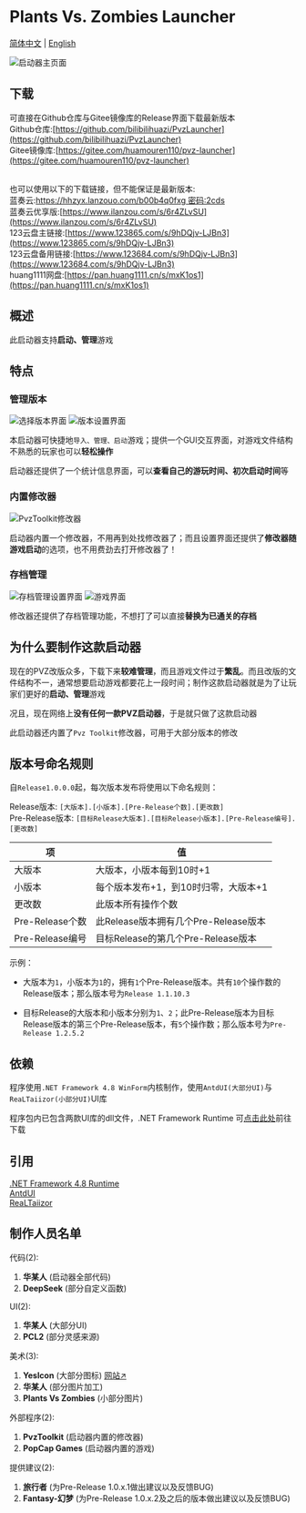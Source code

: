 # Plants Vs. Zombies Launcher
[简体中文](README.md) | [English](README.en.md)

![启动器主页面](assets/Readme.md/mainpage.png)


## 下载

可直接在Github仓库与Gitee镜像库的Release界面下载最新版本<br>
Github仓库:[https://github.com/bilibilihuazi/PvzLauncher](https://github.com/bilibilihuazi/PvzLauncher)<br>
Gitee镜像库:[https://gitee.com/huamouren110/pvz-launcher](https://gitee.com/huamouren110/pvz-launcher)<br><br>


也可以使用以下的下载链接，但不能保证是最新版本:<br>
蓝奏云:[https://hhzyx.lanzouo.com/b00b4q0fxg 密码:2cds](https://hhzyx.lanzouo.com/b00b4q0fxg)<br>
蓝奏云优享版:[https://www.ilanzou.com/s/6r4ZLvSU](https://www.ilanzou.com/s/6r4ZLvSU)<br>
123云盘主链接:[https://www.123865.com/s/9hDQjv-LJBn3](https://www.123865.com/s/9hDQjv-LJBn3)<br>
123云盘备用链接:[https://www.123684.com/s/9hDQjv-LJBn3](https://www.123684.com/s/9hDQjv-LJBn3)<br>
huang1111网盘:[https://pan.huang1111.cn/s/mxK1os1](https://pan.huang1111.cn/s/mxK1os1)<br>


## 概述

此启动器支持**启动、管理**游戏


## 特点

### 管理版本

![选择版本界面](assets/Readme.md/selectgame.png)
![版本设置界面](assets/Readme.md/setgame.png)

本启动器可快捷地`导入、管理、启动`游戏；提供一个GUI交互界面，对游戏文件结构不熟悉的玩家也可以**轻松操作**

启动器还提供了一个统计信息界面，可以**查看自己的游玩时间、初次启动时间**等


### 内置修改器

![PvzToolkit修改器](assets/Readme.md/trainer.png)

启动器内置一个修改器，不用再到处找修改器了；而且设置界面还提供了**修改器随游戏启动**的选项，也不用费劲去打开修改器了！


### 存档管理

![存档管理设置界面](assets/Readme.md/victorysave.png)
![游戏界面](assets/Readme.md/game.png)

修改器还提供了存档管理功能，不想打了可以直接**替换为已通关的存档**


## 为什么要制作这款启动器

现在的PVZ改版众多，下载下来**较难管理**，而且游戏文件过于**繁乱**。而且改版的文件结构不一，通常想要启动游戏都要花上一段时间；制作这款启动器就是为了让玩家们更好的**启动、管理**游戏

况且，现在网络上**没有任何一款PVZ启动器**，于是就只做了这款启动器

此启动器还内置了`Pvz Toolkit`修改器，可用于大部分版本的修改


## 版本号命名规则

自`Release1.0.0.0`起，每次版本发布将使用以下命名规则：

Release版本: `[大版本].[小版本].[Pre-Release个数].[更改数]`<br>
Pre-Release版本: `[目标Release大版本].[目标Release小版本].[Pre-Release编号].[更改数]`<br>

|项|值|
|-|-|
|大版本|大版本，小版本每到10时+1|
|小版本|每个版本发布+1，到10时归零，大版本+1|
|更改数|此版本所有操作个数|
|Pre-Release个数|此Release版本拥有几个Pre-Release版本|
|Pre-Release编号|目标Release的第几个Pre-Release版本|

示例：
 - 大版本为`1`，小版本为`1`的，拥有`1`个Pre-Release版本。共有`10`个操作数的Release版本；那么版本号为`Release 1.1.10.3`

 - 目标Release的大版本和小版本分别为`1`、`2`；此Pre-Release版本为目标Release版本的第三个Pre-Release版本，有`5`个操作数；那么版本号为`Pre-Release 1.2.5.2`


## 依赖

程序使用`.NET Framework 4.8 WinForm`内核制作，使用`AntdUI(大部分UI)`与`ReaLTaiizor(小部分UI)`UI库

程序包内已包含两款UI库的dll文件，.NET Framework Runtime 可[点击此处](https://dotnet.microsoft.com/zh-cn/download/dotnet-framework)前往下载


## 引用

[.NET Framework 4.8 Runtime](https://dotnet.microsoft.com/zh-cn/download/dotnet-framework/net48)<br>
[AntdUI](https://gitee.com/antdui/AntdUI)<br>
[ReaLTaiizor](https://github.com/Taiizor/ReaLTaiizor)


## 制作人员名单

代码(2):
  1. **华某人** (启动器全部代码)
  2. **DeepSeek** (部分自定义函数)

UI(2):
  1. **华某人** (大部分UI)
  2. **PCL2** (部分灵感来源)

美术(3):
  1. **YesIcon** (大部分图标) [网站↗](https://yesicon.app/)
  2. **华某人** (部分图片加工)
  3. **Plants Vs Zombies** (小部分图片)

外部程序(2):
  1. **PvzToolkit** (启动器内置的修改器)
  2. **PopCap Games** (启动器内置的游戏)

提供建议(2):
  1. **旅行者** (为Pre-Release 1.0.x.1做出建议以及反馈BUG)
  2. **Fantasy-幻梦** (为Pre-Release 1.0.x.2及之后的版本做出建议以及反馈BUG)
